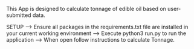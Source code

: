 This App is designed to calculate tonnage of edible oil based on user-submitted data.

SETUP
--> Ensure all packages in the requirements.txt file are installed in your current working environment
--> Execute python3 run.py to run the application
--> When open follow instructions to calculate Tonnage.